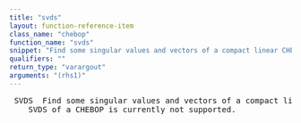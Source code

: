 ```yaml
---
title: "svds"
layout: function-reference-item
class_name: "chebop"
function_name: "svds"
snippet: "Find some singular values and vectors of a compact linear CHEBOP."
qualifiers: ""
return_type: "varargout"
arguments: "(rhs1)"
---
```


<pre class="help-text"> SVDS  Find some singular values and vectors of a compact linear CHEBOP.
    SVDS of a CHEBOP is currently not supported.
</pre>